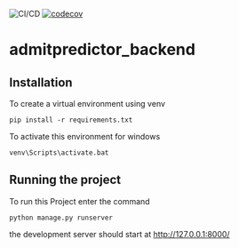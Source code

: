 ![CI/CD](https://github.com/winstonpais/admitpredictor_backend/workflows/Django%20CI/badge.svg)
[![codecov](https://codecov.io/gh/winstonpais/admitpredictor-backend/branch/main/graph/badge.svg)](https://codecov.io/gh/winstonpais/admitpredictor-backend)

# admitpredictor_backend

## Installation
To create a virtual environment using venv
```
pip install -r requirements.txt
```
To activate this environment for windows
```
venv\Scripts\activate.bat
```

## Running the project
To run this Project enter the command
```
python manage.py runserver
```

the development server should start at http://127.0.0.1:8000/
